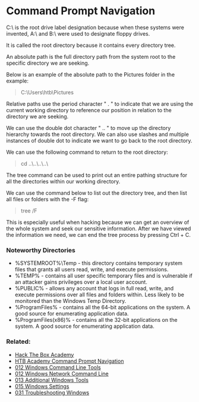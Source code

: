 # Command Prompt Navigation

C:\\ is the root drive label designation because when these systems were invented, A:\\ and B:\\ were used to designate floppy drives.

It is called the root directory because it contains every directory tree.

An absolute path is the full directory path from the system root to the specific directory we are seeking.

Below is an example of the absolute path to the Pictures folder in the example:

>C:\\Users\\htb\\Pictures

Relative paths use the period character " . " to indicate that we are using the current working directory to reference our position in relation to the directory we are seeking. 

We can use the double dot character " .. " to move up the directory hierarchy towards the root directory. We can also use slashes and multiple instances of double dot to indicate we want to go back to the root directory.

We can use the following command to return to the root directory:

>cd ..\\\..\\..\\..\\

The tree command can be used to print out an entire pathing structure for all the directories within our working directory.

We can use the command below to list out the directory tree, and then list all files or folders with the -F flag:

>tree /F

This is especially useful when hacking because we can get an overview of the whole system and seek our sensitive information. After we have viewed the information we need, we can end the tree process by pressing Ctrl + C.

### Noteworthy Directories 

- %SYSTEMROOT%\\Temp - this directory contains temporary system files that grants all users read, write, and execute permissions.
- %TEMP% - contains all user specific temporary files and is vulnerable if an attacker gains privileges over a local user account.
- %PUBLIC% - allows any account that logs in full read, write, and execute permissions over all files and folders within. Less likely to be monitored than the Windows Temp Directory.
- %ProgramFiles% - contains all the 64-bit applications on the system. A good source for enumerating application data.
- %ProgramFiles(x86)% - contains all the 32-bit applications on the system. A good source for enumerating application data.

### Related:

- [Hack The Box Academy](https://academy.hackthebox.com/ 'hack the box academy home page')
- [HTB Academy Command Prompt Navigation](https://academy.hackthebox.com/module/167/section/1609 'HTB academy Command Prompt Navigation guide')
- [012 Windows Command Line Tools](012%20Windows%20Command%20Line%20Tools.md)
- [012 Windows Network Command Line](012%20Windows%20Network%20Command%20Line.md)
- [013 Additional Windows Tools](013%20Additional%20Windows%20Tools.md)
- [015 Windows Settings](015%20Windows%20Settings.md)
- [031 Troubleshooting Windows](031%20Troubleshooting%20Windows.md)